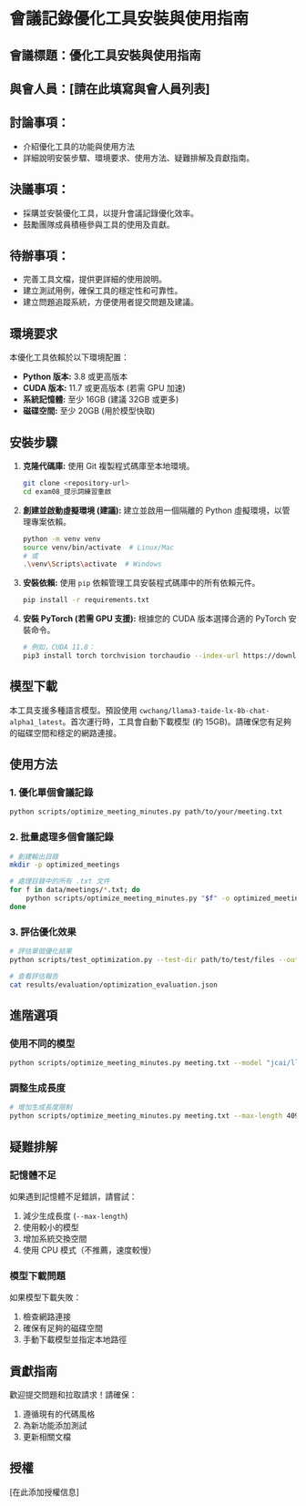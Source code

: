 # 會議記錄優化工具安裝與使用指南

## 會議標題：優化工具安裝與使用指南

## 與會人員：[請在此填寫與會人員列表]

## 討論事項：
- 介紹優化工具的功能與使用方法
- 詳細說明安裝步驟、環境要求、使用方法、疑難排解及貢獻指南。

## 決議事項：
- 採購並安裝優化工具，以提升會議記錄優化效率。
- 鼓勵團隊成員積極參與工具的使用及貢獻。

## 待辦事項：
- 完善工具文檔，提供更詳細的使用說明。
- 建立測試用例，確保工具的穩定性和可靠性。
- 建立問題追蹤系統，方便使用者提交問題及建議。


## 環境要求

本優化工具依賴於以下環境配置：

*   **Python 版本:** 3.8 或更高版本
*   **CUDA 版本:** 11.7 或更高版本 (若需 GPU 加速)
*   **系統記憶體:** 至少 16GB (建議 32GB 或更多)
*   **磁碟空間:** 至少 20GB (用於模型快取)

## 安裝步驟

1.  **克隆代碼庫:** 使用 Git 複製程式碼庫至本地環境。
    ```bash
    git clone <repository-url>
    cd exam08_提示詞練習重啟
    ```

2.  **創建並啟動虛擬環境 (建議):**  建立並啟用一個隔離的 Python 虛擬環境，以管理專案依賴。
    ```bash
    python -m venv venv
    source venv/bin/activate  # Linux/Mac
    # 或
    .\venv\Scripts\activate  # Windows
    ```

3.  **安裝依賴:**  使用 `pip` 依賴管理工具安裝程式碼庫中的所有依賴元件。
    ```bash
    pip install -r requirements.txt
    ```

4.  **安裝 PyTorch (若需 GPU 支援):**  根據您的 CUDA 版本選擇合適的 PyTorch 安裝命令。
    ```bash
    # 例如，CUDA 11.8：
    pip3 install torch torchvision torchaudio --index-url https://download.pytorch.org/whl/cu118
    ```

## 模型下載

本工具支援多種語言模型。預設使用 `cwchang/llama3-taide-lx-8b-chat-alpha1_latest`。首次運行時，工具會自動下載模型 (約 15GB)。請確保您有足夠的磁碟空間和穩定的網路連接。

## 使用方法

### 1. 優化單個會議記錄

```bash
python scripts/optimize_meeting_minutes.py path/to/your/meeting.txt
```

### 2. 批量處理多個會議記錄

```bash
# 創建輸出目錄
mkdir -p optimized_meetings

# 處理目錄中的所有 .txt 文件
for f in data/meetings/*.txt; do
    python scripts/optimize_meeting_minutes.py "$f" -o optimized_meetings
done
```

### 3. 評估優化效果

```bash
# 評估單個優化結果
python scripts/test_optimization.py --test-dir path/to/test/files --output-dir results/evaluation

# 查看評估報告
cat results/evaluation/optimization_evaluation.json
```

## 進階選項

### 使用不同的模型

```bash
python scripts/optimize_meeting_minutes.py meeting.txt --model "jcai/llama3-taide-lx-8b-chat-alpha1_Q4_K_M"
```

### 調整生成長度

```bash
# 增加生成長度限制
python scripts/optimize_meeting_minutes.py meeting.txt --max-length 4096
```

## 疑難排解

### 記憶體不足

如果遇到記憶體不足錯誤，請嘗試：

1.  減少生成長度 (`--max-length`)
2.  使用較小的模型
3.  增加系統交換空間
4.  使用 CPU 模式（不推薦，速度較慢）

### 模型下載問題

如果模型下載失敗：

1.  檢查網路連接
2.  確保有足夠的磁碟空間
3.  手動下載模型並指定本地路徑

## 貢獻指南

歡迎提交問題和拉取請求！請確保：

1.  遵循現有的代碼風格
2.  為新功能添加測試
3.  更新相關文檔

## 授權

[在此添加授權信息]
